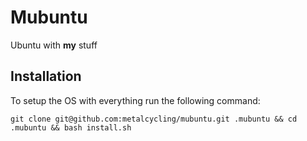 # Mubuntu

Ubuntu with **my** stuff

## Installation

To setup the OS with everything run the following command:

```
git clone git@github.com:metalcycling/mubuntu.git .mubuntu && cd .mubuntu && bash install.sh
```
